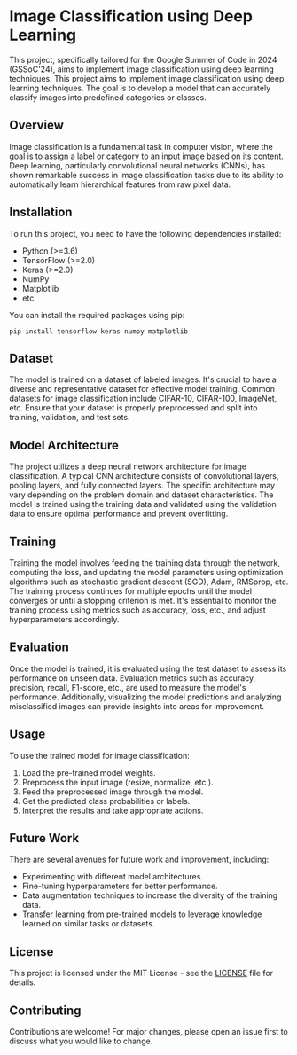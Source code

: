 # Image Classification using Deep Learning

This project, specifically tailored for the Google Summer of Code in 2024 (GSSoC'24), aims to implement image classification using deep learning techniques. This project aims to implement image classification using deep learning techniques. The goal is to develop a model that can accurately classify images into predefined categories or classes.

## Overview

Image classification is a fundamental task in computer vision, where the goal is to assign a label or category to an input image based on its content. Deep learning, particularly convolutional neural networks (CNNs), has shown remarkable success in image classification tasks due to its ability to automatically learn hierarchical features from raw pixel data.

## Installation

To run this project, you need to have the following dependencies installed:

- Python (>=3.6)
- TensorFlow (>=2.0)
- Keras (>=2.0)
- NumPy
- Matplotlib
- etc.

You can install the required packages using pip:

```
pip install tensorflow keras numpy matplotlib
```

## Dataset

The model is trained on a dataset of labeled images. It's crucial to have a diverse and representative dataset for effective model training. Common datasets for image classification include CIFAR-10, CIFAR-100, ImageNet, etc. Ensure that your dataset is properly preprocessed and split into training, validation, and test sets.

## Model Architecture

The project utilizes a deep neural network architecture for image classification. A typical CNN architecture consists of convolutional layers, pooling layers, and fully connected layers. The specific architecture may vary depending on the problem domain and dataset characteristics. The model is trained using the training data and validated using the validation data to ensure optimal performance and prevent overfitting.

## Training

Training the model involves feeding the training data through the network, computing the loss, and updating the model parameters using optimization algorithms such as stochastic gradient descent (SGD), Adam, RMSprop, etc. The training process continues for multiple epochs until the model converges or until a stopping criterion is met. It's essential to monitor the training process using metrics such as accuracy, loss, etc., and adjust hyperparameters accordingly.

## Evaluation

Once the model is trained, it is evaluated using the test dataset to assess its performance on unseen data. Evaluation metrics such as accuracy, precision, recall, F1-score, etc., are used to measure the model's performance. Additionally, visualizing the model predictions and analyzing misclassified images can provide insights into areas for improvement.

## Usage

To use the trained model for image classification:

1. Load the pre-trained model weights.
2. Preprocess the input image (resize, normalize, etc.).
3. Feed the preprocessed image through the model.
4. Get the predicted class probabilities or labels.
5. Interpret the results and take appropriate actions.

## Future Work

There are several avenues for future work and improvement, including:

- Experimenting with different model architectures.
- Fine-tuning hyperparameters for better performance.
- Data augmentation techniques to increase the diversity of the training data.
- Transfer learning from pre-trained models to leverage knowledge learned on similar tasks or datasets.

## License

This project is licensed under the MIT License - see the [LICENSE](LICENSE) file for details.

## Contributing

Contributions are welcome! For major changes, please open an issue first to discuss what you would like to change.
